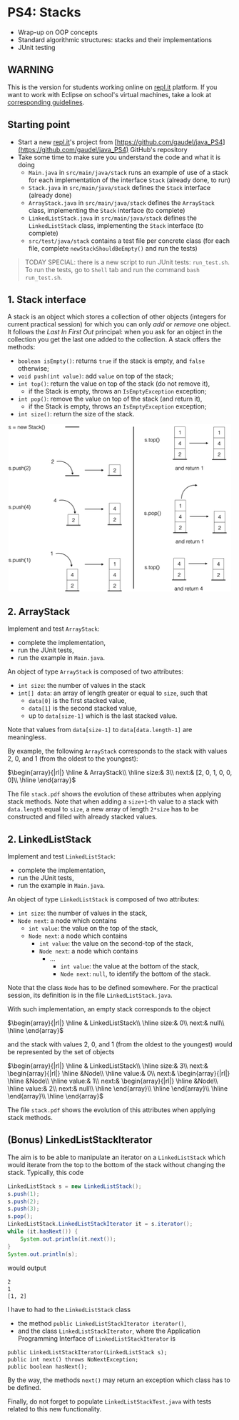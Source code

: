 # PS4: Stacks
* Wrap-up on OOP concepts
* Standard algorithmic structures: stacks and their implementations
* JUnit testing

## WARNING
This is the version for students working online on [repl.it](https://www.repl.it) platform. If you want to work with Eclipse on school's virtual machines, take a look at [corresponding guidelines](guidelines_for_practical_session_on_virtual_machine.md).


## Starting point

* Start a new [repl.it](https://www.repl.it)'s project from  [https://github.com/gaudel/java_PS4](https://github.com/gaudel/java_PS4) GitHub's repository
* Take some time to make sure you understand the code and what it is doing	
	* `Main.java` in `src/main/java/stack` runs an example of use of a stack for each implementation of the interface `Stack` (already done, to run)
	* `Stack.java` in `src/main/java/stack` defines the `Stack` interface (already done)
	* `ArrayStack.java` in `src/main/java/stack` defines the `ArrayStack` class, implementing the `Stack` interface (to complete)
	* 	`LinkedListStack.java` in `src/main/java/stack` defines the `LinkedListStack` class, implementing the `Stack` interface (to complete)
	*  `src/test/java/stack` contains a test file per concrete class (for each file, complete `newStackShouldBeEmpty()` and run the tests)

> TODAY SPECIAL: there is a new script to run JUnit tests: `run_test.sh`. To run the tests, go to `Shell` tab and run the command `bash run_test.sh`.

## 1. Stack interface
A stack is an object which stores a collection of other objects (integers for current practical session) for which you can only *add* or *remove* one object. It follows the *Last In First Out* principal: when you ask for an object in the collection you get the last one added to the collection. A stack offers the methods:

* `boolean isEmpty()`: returns `true` if the stack is empty, and `false` otherwise;
* `void push(int value)`: add `value` on top of the stack;
* `int top()`: return the value on top of the stack (do not remove it),
	* if the Stack is empty, throws an `IsEmptyException` exception;
* `int pop()`: remove the value on top of the stack (and return it),
	* if the Stack is empty, throws an `IsEmptyException` exception;
* `int size()`: return the size of the stack.

<p style="text-align: center;">
<img src="img/stack_interface.png" width="500">
</p>

## 2. ArrayStack

Implement and test `ArrayStack`:

* complete the implementation,
* run the JUnit tests,
* run the example in `Main.java`.

An object of type `ArrayStack` is composed of two attributes:

* `int size`: the number of values in the stack
* `int[] data`: an array of length greater or equal to `size`, such that
	* `data[0]` is the first stacked value,
	* `data[1]` is the second stacked value,
	* up to `data[size-1]` which is the last stacked value.

Note that values from  `data[size-1]` to `data[data.length-1]` are meaningless.

By example, the following `ArrayStack` corresponds to the stack with values 2, 0, and 1 (from the oldest to the youngest):


$\begin{array}{|rl|}
\hline
& ArrayStack\\
\hline
size:& 3\\
next:& [2, 0, 1, 0, 0, 0]\\
\hline
\end{array}$


The file `stack.pdf` shows the evolution of these attributes when applying stack methods. Note that when adding a `size+1`-th value to a stack with `data.length` equal to `size`, a new array of length `2*size` has to be constructed and filled with already stacked values.


## 2. LinkedListStack

Implement and test `LinkedListStack`:

* complete the implementation,
* run the JUnit tests,
* run the example in `Main.java`.

An object of type `LinkedListStack` is composed of two attributes:

* `int size`: the number of values in the stack,
* `Node next`: a node which contains
	* `int value`: the value on the top of the stack,
	* `Node next`: a node which contains
		* `int value`: the value on the second-top of the stack,
		* `Node next`: a node which contains
			* ...
				* `int value`: the value at the bottom of the stack,
				* `Node next`: `null`, to identify the bottom of the stack.

Note that the class `Node` has to be defined somewhere. For the practical session, its definition is in the file `LinkedListStack.java`.

With such implementation, an empty stack corresponds to the object

$\begin{array}{|rl|}
\hline
& LinkedListStack\\
\hline
size:& 0\\
next:& null\\
\hline
\end{array}$

and the stack with values 2, 0, and 1 (from the oldest to the youngest) would be represented by the set of objects


$\begin{array}{|rl|}
\hline
& LinkedListStack\\
\hline
size:& 3\\
next:& \begin{array}{|rl|}
		\hline
		&Node\\
		\hline
		value:& 0\\
		next:& \begin{array}{|rl|}
				\hline
				&Node\\
				\hline
				value:& 1\\
				next:& \begin{array}{|rl|}
						\hline
						&Node\\
						\hline
						value:& 2\\
						next:& null\\
						\hline
						\end{array}\\
				\hline
				\end{array}\\
		\hline
		\end{array}\\
\hline
\end{array}$


The file `stack.pdf` shows the evolution of this attributes when applying stack methods.


## (Bonus) LinkedListStackIterator
The aim is to be able to manipulate an iterator on a `LinkedListStack` which would iterate from the top to the bottom of the stack without changing the stack. Typically, this code

```java
LinkedListStack s = new LinkedListStack();
s.push(1);
s.push(2);
s.push(3);
s.pop();
LinkedListStack.LinkedListStackIterator it = s.iterator();
while (it.hasNext()) {
	System.out.println(it.next());
}
System.out.println(s);
```

would output

```
2
1
[1, 2] 
```

I have to had to the `LinkedListStack` class

* the method `public LinkedListStackIterator iterator()`,
* and the class `LinkedListStackIterator`,
where the Application Programming Interface of `LinkedListStackIterator` is

```
public LinkedListStackIterator(LinkedListStack s);
public int next() throws NoNextException;
public boolean hasNext();
```

By the way, the methods `next()` may return an exception which class has to be defined.

Finally, do not forget to populate `LinkedListStackTest.java` with tests related to this new functionality.